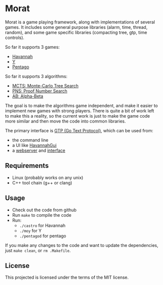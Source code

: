 # Morat

Morat is a game playing framework, along with implementations of several games. It includes some general purpose libraries (alarm, time, thread, random), and some game specific libraries (compacting tree, gtp, time controls).

So far it supports 3 games:
* [Havannah](https://en.wikipedia.org/wiki/Havannah)
* [Y](https://en.wikipedia.org/wiki/Y_%28game%29)
* [Pentago](https://en.wikipedia.org/wiki/Pentago)

So far it supports 3 algorithms:
* [MCTS: Monte-Carlo Tree Search](https://en.wikipedia.org/wiki/Monte-Carlo_tree_search)
* [PNS: Proof Number Search](https://en.wikipedia.org/wiki/Proof-number_search)
* [AB: Alpha-Beta](https://en.wikipedia.org/wiki/Alpha%E2%80%93beta_pruning)

The goal is to make the algorithms game independent, and make it easier to implement new games with strong players. There is quite a bit of work left to make this a reality, so the current work is just to make the game code more similar and then move the code into common libraries.

The primary interface is [GTP (Go Text Protocol)](https://en.wikipedia.org/wiki/Go_Text_Protocol), which can be used from:
* the command line
* a UI like [HavannahGui](http://mgame99.mg.funpic.de/downloads.php)
* a [webserver](https://github.com/tewalds/pentagod/blob/master/web.py) and [interface](https://github.com/tewalds/pentagod/tree/master/pentagoo)


## Requirements

* Linux (probably works on any unix)
* C++ tool chain (g++ or clang)

## Usage

* Check out the code from github
* Run ```make``` to compile the code
* Run:
  * ```./castro``` for Havannah
  * ```./moy``` for Y
  * ```./pentagod``` for pentago

If you make any changes to the code and want to update the dependencies, just ```make clean```, or ```rm .Makefile```.

## License

This projected is licensed under the terms of the MIT license.
